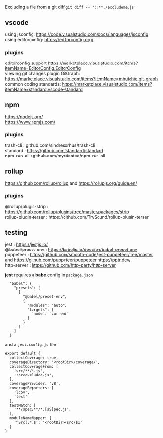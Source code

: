 Excluding a file from a git diff `git diff -- ':!**./excludeme.js'`

## vscode
using jsconfig: https://code.visualstudio.com/docs/languages/jsconfig
using editorconfig: https://editorconfig.org/

### plugins
editorconfig support https://marketplace.visualstudio.com/items?itemName=EditorConfig.EditorConfig  
viewing git changes plugin GitGraph: https://marketplace.visualstudio.com/items?itemName=mhutchie.git-graph  
common coding standards: https://marketplace.visualstudio.com/items?itemName=standard.vscode-standard  

## npm
https://nodejs.org/  
https://www.npmjs.com/  

### plugins
trash-cli : github.com/sindresorhus/trash-cli  
standard : https://github.com/standard/standard  
npm-run-all : github.com/mysticatea/npm-run-all  

## rollup
https://github.com/rollup/rollup  and https://rollupjs.org/guide/en/  

### plugins
@rollup/plugin-strip : https://github.com/rollup/plugins/tree/master/packages/strip  
rollup-plugin-terser : https://github.com/TrySound/rollup-plugin-terser  

## testing
jest : https://jestjs.io/   
@babel/preset-env : https://babeljs.io/docs/en/babel-preset-env  
puppeteer : https://github.com/smooth-code/jest-puppeteer/tree/master and https://github.com/puppeteer/puppeteer https://pptr.dev/  
http-server : https://github.com/http-party/http-server  

**jest** requires a **babe** config in `package.json`  
```
  "babel": {
    "presets": [
      [
        "@babel/preset-env",
        {
          "modules": "auto",
          "targets": {
            "node": "current"
          }
        }
      ]
    ]
  }
```
and a `jest.config.js` file  
```
export default {
  collectCoverage: true,
  coverageDirectory: '<rootDir>/coverage/',
  collectCoverageFrom: [
    'src/**/*.js',
    '!srcexcluded.js',
  ],
  coverageProvider: 'v8',
  coverageReporters: [
    'lcov',
    'text'
  ],
  testMatch: [
    '**/spec/**/*.[sS]pec.js',
  ],
  moduleNameMapper: {
    '^Src(.*)$': '<rootDir>/src/$1'
  }
}
```
